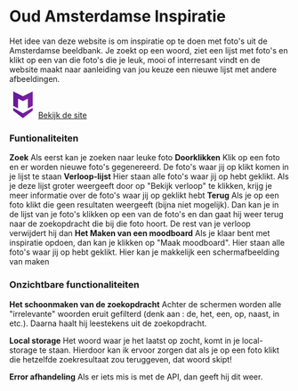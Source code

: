 # Oud Amsterdamse Inspiratie
Het idee van deze website is om inspiratie op te doen met foto's uit de Amsterdamse beeldbank.
Je zoekt op een woord, ziet een lijst met foto's en klikt op een van die foto's die je leuk, mooi of interresant vindt en de website maakt naar aanleiding van jou keuze een nieuwe lijst met andere afbeeldingen.

![alt text](https://github.com/adam-p/markdown-here/raw/master/src/common/images/icon48.png "Logo Title Text 1")
[Bekijk de site](https://muise001.github.io/project1-quick-hack-prototype/)

### Funtionaliteiten
**Zoek**
Als eerst kan je zoeken naar leuke foto
**Doorklikken**
Klik op een foto en er worden nieuwe foto's gegenereerd. De foto's waar jij op klikt komen in je lijst te staan
**Verloop-lijst**
Hier staan alle foto's waar jij op hebt geklikt. Als je deze lijst groter weergeeft door op "Bekijk verloop" te klikken, krijg je meer informatie over de foto's waar jij op geklikt hebt
**Terug**
Als je op een foto klikt die geen resultaten weergeeft (bijna niet mogelijk). Dan kan je in de lijst van je foto's klikken op een van de foto's en dan gaat hij weer terug naar de zoekopdracht die bij die foto hoort. De rest van je verloop verwijdert hij dan
**Het Maken van een moodboard**
Als je klaar bent met inspiratie opdoen, dan kan je klikken op "Maak moodboard". Hier staan alle foto's waar jij op hebt geklikt. Hier kan je makkelijk een schermafbeelding van maken

### Onzichtbare functionaliteiten
**Het schoonmaken van de zoekopdracht**
Achter de schermen worden alle "irrelevante" woorden eruit gefilterd (denk aan : de, het, een, op, naast, in etc.). Daarna haalt hij leestekens uit de zoekopdracht.

**Local storage**
Het woord waar je het laatst op zocht, komt in je local-storage te staan. Hierdoor kan ik ervoor zorgen dat als je op een foto klikt die hetzelfde zoekresultaat zou teruggeven, dat woord skipt!

**Error afhandeling**
Als er iets mis is met de API, dan geeft hij dit weer.


